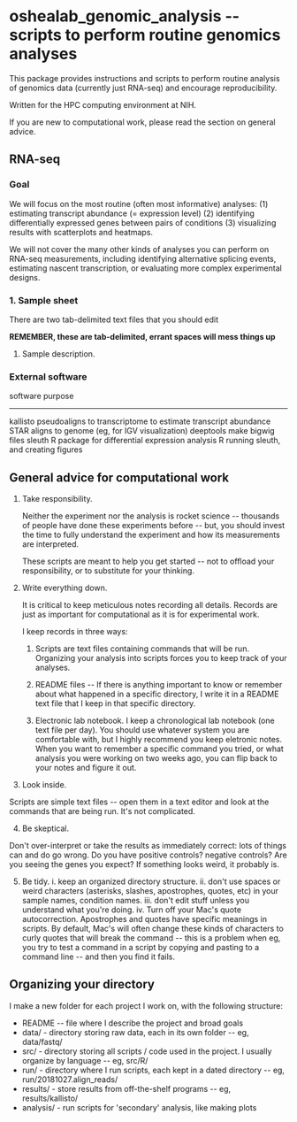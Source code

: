 # oshealab_genomic_analysis -- scripts to perform routine genomics analyses

This package provides instructions and scripts to perform routine analysis of
genomics data (currently just RNA-seq) and encourage reproducibility.

Written for the HPC computing environment at NIH.

If you are new to computational work, please read the section on general advice.

## RNA-seq

### Goal

We will focus on the most routine (often most informative) analyses:
(1) estimating transcript abundance (= expression level)
(2) identifying differentially expressed genes between pairs of conditions
(3) visualizing results with scatterplots and heatmaps.

We will not cover the many other kinds of analyses you can perform on RNA-seq
measurements, including identifying alternative splicing events, estimating
nascent transcription, or evaluating more complex experimental designs.

### 1. Sample sheet

There are two tab-delimited text files that you should edit

__REMEMBER, these are tab-delimited, errant spaces will mess things up__

1. Sample description. 

### External software

software        purpose
----------      ---------------------------------------------------------------------
kallisto        pseudoaligns to transcriptome to estimate transcript abundance
STAR            aligns to genome (eg, for IGV visualization)
deeptools       make bigwig files
sleuth          R package for differential expression analysis
R               running sleuth, and creating figures


## General advice for computational work

1. Take responsibility.

    Neither the experiment nor the analysis is rocket science -- thousands of
    people have done these experiments before -- but, you should invest the time
    to fully understand the experiment and how its measurements are interpreted.
 
    These scripts are meant to help you get started -- not to offload your
    responsibility, or to substitute for your thinking.

2. Write everything down.

    It is critical to keep meticulous notes recording all details. Records are
    just as important for computational as it is for experimental work.

    I keep records in three ways:
    
    1. Scripts are text files containing commands that will be run. Organizing
       your analysis into scripts forces you to keep track of your analyses.
 
    2. README files -- If there is anything important to know or remember about
    what happened in a specific directory, I write it in a README text file
    that I keep in that specific directory.
 
    3. Electronic lab notebook. I keep a chronological lab notebook (one text
    file per day). You should use whatever system you are comfortable with,
    but I highly recommend you keep eletronic notes. When you want to remember
    a specific command you tried, or what analysis you were working on two
    weeks ago, you can flip back to your notes and figure it out.

3. Look inside.

Scripts are simple text files -- open them in a text editor
and look at the commands that are being run. It's not complicated.

4. Be skeptical.

Don't over-interpret or take the results as immediately correct: lots of things
can and do go wrong. Do you have positive controls? negative controls?
Are you seeing the genes you expect? If something looks weird, it probably is.

5. Be tidy.
    i. keep an organized directory structure.
    ii. don't use spaces or weird characters (asterisks, slashes, apostrophes,
       quotes, etc) in your sample names, condition names.
    iii. don't edit stuff unless you understand what you're doing.
    iv. Turn off your Mac's quote autocorrection. Apostrophes and quotes have
    specific meanings in scripts. By default, Mac's will often change these
    kinds of characters to curly quotes that will break the command -- this is
    a problem when eg, you try to test a command in a script by copying and
    pasting to a command line -- and then you find it fails.

## Organizing your directory

I make a new folder for each project I work on, with the following structure:

- README -- file where I describe the project and broad goals
- data/ - directory storing raw data, each in its own folder -- eg, data/fastq/
- src/ - directory storing all scripts / code used in the project. I usually organize by language -- eg, src/R/
- run/ - directory where I run scripts, each kept in a dated directory -- eg, run/20181027.align_reads/
- results/ - store results from off-the-shelf programs -- eg, results/kallisto/
- analysis/ - run scripts for 'secondary' analysis, like making plots


